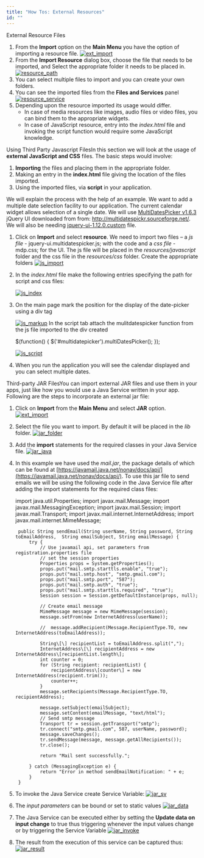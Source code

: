```yaml
---
title: "How Tos: External Resources"
id: ""
---
```


External Resource Files

1. From the **Import** option on the **Main Menu** you have the option of importing a resource file. [![ext_import](/learn/assets/ext_import.png)](/learn/assets/ext_import.png)
2. From the **Import Resource** dialog box, choose the file that needs to be imported, and Select the appropriate folder it needs to be placed in. [![resource_path](/learn/assets/resource_path.png)](/learn/assets/resource_path.png)
3. You can select multiple files to import and you can create your own folders.
4. You can see the imported files from the **Files and Services** panel [![resource_service](/learn/assets/resource_service.png)](/learn/assets/resource_service.png)
5. Depending upon the resource imported its usage would differ.
    - In case of media resources like images, audio files or video files, you can bind them to the appropriate widgets.
    - In case of JavaScript resource, entry into the _index.html_ file and invoking the script function would require some JavaScript knowledge.

Using Third Party Javascript FilesIn this section we will look at the usage of **external JavaScript and CSS** files. The basic steps would involve:

1. **Importing** the files and placing them in the appropriate folder.
2. Making an entry in the **index.html** file giving the location of the files imported.
3. Using the imported files, via **script** in your application.

We will explain the process with the help of an example. We want to add a multiple date selection facility to our application. The current calendar widget allows selection of a single date. We will use [MultiDatesPicker v1.6.3](/learn/assets/MultiDatesPicker-v1.6.3.zip) jQuery UI downloaded from from: http://multidatespickr.sourceforge.net/. We will also be needing [jquery-ui-1.12.0.custom](/learn/assets/jquery-ui-1.12.0.custom.zip) file.

1. Click on **Import** and select **resource**. We need to import two files – a _js file_ - jquery-ui.multidatespicker.js; with the code and a _css file_ - mdp.css; for the UI. The js file will be placed in the _resources/javascript_ folder and the css file in the _resources/css_ folder. Create the appropriate folders [![js_import](/learn/assets/js_import.png)](/learn/assets/js_import.png)
2. In the _index.html_ file make the following entries specifying the path for script and css files:
    
    [![js_index](/learn/assets/js_index-1024x576.png)](/learn/assets/js_index.png)
3. On the main page mark the position for the display of the date-picker using a div tag
    
    [![js_markup](/learn/assets/js_markup-1024x640.png)](/learn/assets/js_markup.png) In the script tab attach the mulitdatespicker function from the js file imported to the div created
    
    $(function() {
                    $('#multidatepicker').multiDatesPicker();
                });
    
    [![js_script](/learn/assets/js_script-1024x576.png)](/learn/assets/js_script.png)
4. When you run the application you will see the calendar displayed and you can select multiple dates.

Third-party JAR FilesYou can import external JAR files and use them in your apps, just like how you would use a Java Service written in your app. Following are the steps to incorporate an external jar file:

1. Click on **Import** from the **Main Menu** and select **JAR** option. [![ext_import](/learn/assets/ext_import.png)](/learn/assets/ext_import.png)
2. Select the file you want to import. By default it will be placed in the _lib_ folder. [![jar_folder](/learn/assets/jar_folder.png)](/learn/assets/jar_folder.png)
3. Add the **import** statements for the required classes in your Java Service file. [![jar_java](/learn/assets/jar_java-1024x640.png)](/learn/assets/jar_java.png)
4. In this example we have used the _mail.jar_, the package details of which can be found at [https://javamail.java.net/nonav/docs/api/](https://javamail.java.net/nonav/docs/api/). To use this jar file to send emails we will be using the following code in the Java Service file after adding the import statements for the required class files:
    
    import java.util.Properties;
    import javax.mail.Message;
    import javax.mail.MessagingException;
    import javax.mail.Session;
    import javax.mail.Transport;
    import javax.mail.internet.InternetAddress;
    import javax.mail.internet.MimeMessage;
    
        public String sendEmail(String userName, String password, String toEmailAddress,  String emailSubject, String emailMessage) {
            try {
                // Use javamail api, set parameters from registration.properties file
                // set the session properties
                Properties props = System.getProperties();
                props.put("mail.smtp.starttls.enable", "true");
                props.put("mail.smtp.host", "smtp.gmail.com");
                props.put("mail.smtp.port", "587");
                props.put("mail.smtp.auth", "true");
                props.put("mail.smtp.starttls.required", "true");
                Session session = Session.getDefaultInstance(props, null);
    
                // Create email message
                MimeMessage message = new MimeMessage(session);
                message.setFrom(new InternetAddress(userName));
    
                //	message.addRecipient(Message.RecipientType.TO, new InternetAddress(toEmailAddress));
    
                String\[\] recipientList = toEmailAddress.split(",");
                InternetAddress\[\] recipientAddress = new InternetAddress\[recipientList.length\];
                int counter = 0;
                for (String recipient: recipientList) {
                    recipientAddress\[counter\] = new InternetAddress(recipient.trim());
                    counter++;
                }
                message.setRecipients(Message.RecipientType.TO, recipientAddress);
    
                message.setSubject(emailSubject);
                message.setContent(emailMessage, "text/html");
                // Send smtp message
                Transport tr = session.getTransport("smtp");
                tr.connect("smtp.gmail.com", 587, userName, password);
                message.saveChanges();
                tr.sendMessage(message, message.getAllRecipients());
                tr.close();
    
                return "Mail sent successfully.";
    
            } catch (MessagingException e) {
                return "Error in method sendEmailNotification: " + e;
            }
        }
    
5. To invoke the Java Service create Service Variable: [![jar_sv](/learn/assets/jar_sv.png)](/learn/assets/jar_sv.png)
6. The _input parameters_ can be bound or set to static values [![jar_data](/learn/assets/jar_data.png)](/learn/assets/jar_data.png)
7. The Java Service can be executed either by setting the **Update data on input change** to true thus triggering whenever the input values change or by triggering the Service Variable [![jar_invoke](/learn/assets/jar_invoke.png)](/learn/assets/jar_invoke.png)
8. The result from the execution of this service can be captured thus: [![jar_result](/learn/assets/jar_result.png)](/learn/assets/jar_result.png)
